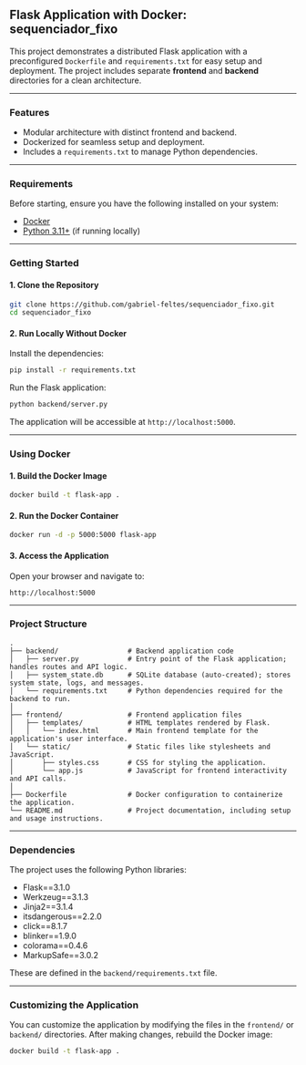 ## **Flask Application with Docker: sequenciador_fixo**

This project demonstrates a distributed Flask application with a preconfigured `Dockerfile` and `requirements.txt` for easy setup and deployment. The project includes separate **frontend** and **backend** directories for a clean architecture.

---

### **Features**
- Modular architecture with distinct frontend and backend.
- Dockerized for seamless setup and deployment.
- Includes a `requirements.txt` to manage Python dependencies.

---

### **Requirements**
Before starting, ensure you have the following installed on your system:
- [Docker](https://www.docker.com/)
- [Python 3.11+](https://www.python.org/downloads/) (if running locally)

---

### **Getting Started**

#### 1. **Clone the Repository**
```bash
git clone https://github.com/gabriel-feltes/sequenciador_fixo.git
cd sequenciador_fixo
```

#### 2. **Run Locally Without Docker**
Install the dependencies:
```bash
pip install -r requirements.txt
```

Run the Flask application:
```bash
python backend/server.py
```

The application will be accessible at `http://localhost:5000`.

---

### **Using Docker**

#### 1. **Build the Docker Image**
```bash
docker build -t flask-app .
```

#### 2. **Run the Docker Container**
```bash
docker run -d -p 5000:5000 flask-app
```

#### 3. **Access the Application**
Open your browser and navigate to:
```plaintext
http://localhost:5000
```

---

### **Project Structure**

```
.
├── backend/                 # Backend application code
│   ├── server.py            # Entry point of the Flask application; handles routes and API logic.
│   ├── system_state.db      # SQLite database (auto-created); stores system state, logs, and messages.
│   └── requirements.txt     # Python dependencies required for the backend to run.
│
├── frontend/                # Frontend application files
│   ├── templates/           # HTML templates rendered by Flask.
│   │   └── index.html       # Main frontend template for the application's user interface.
│   └── static/              # Static files like stylesheets and JavaScript.
│       ├── styles.css       # CSS for styling the application.
│       └── app.js           # JavaScript for frontend interactivity and API calls.
│
├── Dockerfile               # Docker configuration to containerize the application.
└── README.md                # Project documentation, including setup and usage instructions.
```

---

### **Dependencies**
The project uses the following Python libraries:
- Flask==3.1.0
- Werkzeug==3.1.3
- Jinja2==3.1.4
- itsdangerous==2.2.0
- click==8.1.7
- blinker==1.9.0
- colorama==0.4.6
- MarkupSafe==3.0.2

These are defined in the `backend/requirements.txt` file.

---

### **Customizing the Application**
You can customize the application by modifying the files in the `frontend/` or `backend/` directories. After making changes, rebuild the Docker image:
```bash
docker build -t flask-app .
```